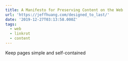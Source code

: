 ```yaml
---
title: A Manifesto for Preserving Content on the Web
url: 'https://jeffhuang.com/designed_to_last/'
date: '2019-12-27T03:13:58.000Z'
tags:
  - web
  - linkrot
  - content
---
```

Keep pages simple and self-contained
